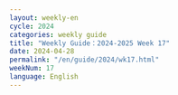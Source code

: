 ```yaml
---
layout: weekly-en
cycle: 2024
categories: weekly guide
title: "Weekly Guide：2024-2025 Week 17"
date: 2024-04-28
permalink: "/en/guide/2024/wk17.html"
weekNum: 17
language: English
---
```

